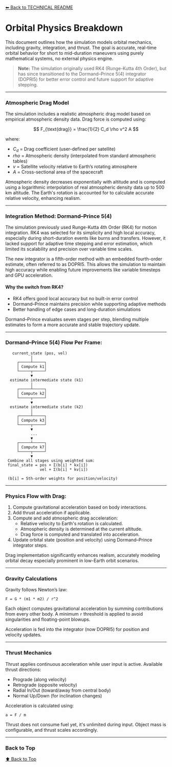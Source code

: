 [⬅ Back to TECHNICAL README](./TECHNICAL_README.md)

# Orbital Physics Breakdown

This document outlines how the simulation models orbital mechanics, including gravity, integration, and thrust. The goal is accurate, real-time orbital behavior for short to mid-duration maneuvers using purely mathematical systems, no external physics engine.

> **Note:** The simulation originally used RK4 (Runge-Kutta 4th Order), but has since transitioned to the Dormand–Prince 5(4) integrator (DOPRI5) for better error control and future support for adaptive stepping.

---

### Atmospheric Drag Model

The simulation includes a realistic atmospheric drag model based on empirical atmospheric density data. Drag force is computed using:

$$
F_{\text{drag}} = \frac{1}{2} C_d \rho v^2 A
$$

where:
- $C_d$ = Drag coefficient (user-defined per satellite)
- $rho$ = Atmospheric density (interpolated from standard atmospheric tables)
- $v$ = Satellite velocity relative to Earth’s rotating atmosphere
- $A$ = Cross-sectional area of the spacecraft

Atmospheric density decreases exponentially with altitude and is computed using a logarithmic interpolation of real atmospheric density data up to 500 km altitude. The Earth's rotation is accounted for to calculate accurate relative velocity, enhancing realism.

---

### Integration Method: Dormand–Prince 5(4)

The simulation previously used Runge-Kutta 4th Order (RK4) for motion integration. RK4 was selected for its simplicity and high local accuracy, especially during short-duration events like burns and transfers. However, it lacked support for adaptive time stepping and error estimation, which limited its scalability and precision over variable time scales.

The new integrator is a fifth-order method with an embedded fourth-order estimate, often referred to as DOPRI5. This allows the simulation to maintain high accuracy while enabling future improvements like variable timesteps and GPU acceleration.

#### Why the switch from RK4?
- RK4 offers good local accuracy but no built-in error control
- Dormand–Prince maintains precision while supporting adaptive methods
- Better handling of edge cases and long-duration simulations

Dormand–Prince evaluates seven stages per step, blending multiple estimates to form a more accurate and stable trajectory update.

---

### Dormand–Prince 5(4) Flow Per Frame:

```
   current_state (pos, vel)
           │
     ┌─────┴─────┐
     │ Compute k1│
     └─────┬─────┘
           ▼
  estimate intermediate state (k1)
           │
     ┌─────┴─────┐
     │ Compute k2│
     └─────┬─────┘
           ▼
  estimate intermediate state (k2)
           │
     ┌─────┴─────┐
     │ Compute k3│
     └─────┬─────┘
           ▼
           ...
           ▼
     ┌─────┴─────┐
     │ Compute k7│
     └─────┬─────┘
           ▼
 Combine all stages using weighted sum:
 final_state = pos + Σ(b[i] * kx[i])
               vel + Σ(b[i] * kv[i])

 (b[i] = 5th-order weights for position/velocity)
```
---

### Physics Flow with Drag:

1. Compute gravitational acceleration based on body interactions.
2. Add thrust acceleration if applicable.
3. Compute and add atmospheric drag acceleration:
   - Relative velocity to Earth's rotation is calculated.
   - Atmospheric density is determined at the current altitude.
   - Drag force is computed and translated into acceleration.
4. Update orbital state (position and velocity) using Dormand–Prince integrator steps.

Drag implementation significantly enhances realism, accurately modeling orbital decay especially prominent in low-Earth orbit scenarios.

---

### Gravity Calculations

Gravity follows Newton’s law:
```
F = G * (m1 * m2) / r^2
```

Each object computes gravitational acceleration by summing contributions from every other body. A minimum `r` threshold is applied to avoid singularities and floating-point blowups.

Acceleration is fed into the integrator (now DOPRI5) for position and velocity updates.

---

### Thrust Mechanics

Thrust applies continuous acceleration while user input is active. Available thrust directions:

- Prograde (along velocity)
- Retrograde (opposite velocity)
- Radial In/Out (toward/away from central body)
- Normal Up/Down (for inclination changes)

Acceleration is calculated using:
```
a = F / m
```

Thrust does not consume fuel yet, it's unlimited during input. Object mass is configurable, and thrust scales accordingly.

---

### Back to Top

[⬆ Back to Top](#orbital-physics-breakdown)

